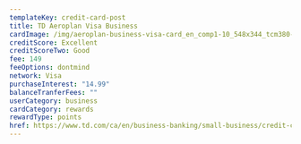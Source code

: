 ```yaml
---
templateKey: credit-card-post
title: TD Aeroplan Visa Business
cardImage: /img/aeroplan-business-visa-card_en_comp1-10_548x344_tcm380-335860.jpg
creditScore: Excellent
creditScoreTwo: Good
fee: 149
feeOptions: dontmind
network: Visa
purchaseInterest: "14.99"
balanceTranferFees: ""
userCategory: business
cardCategory: rewards
rewardType: points
href: https://www.td.com/ca/en/business-banking/small-business/credit-cards/aeroplan-visa-business-card/
---
```

